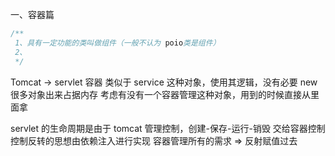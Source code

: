 一、容器篇

```java 
/**
 1、具有一定功能的类叫做组件（一般不认为 poio类是组件）
 2、
 */
```
Tomcat -> servlet 容器
类似于 service 这种对象，使用其逻辑，没有必要 new 很多对象出来占据内存
考虑有没有一个容器管理这种对象，用到的时候直接从里面拿

servlet 的生命周期是由于 tomcat 管理控制，创建-保存-运行-销毁 交给容器控制
控制反转的思想由依赖注入进行实现
容器管理所有的需求 => 反射赋值过去

